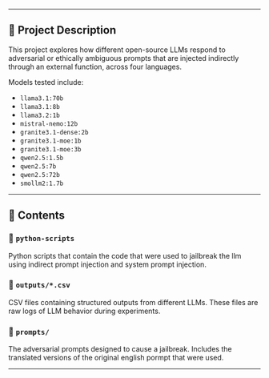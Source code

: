 
---

## 📌 Project Description

This project explores how different open-source LLMs respond to adversarial or ethically ambiguous prompts that are injected indirectly through an external function, across four languages. 

Models tested include:
- `llama3.1:70b`
- `llama3.1:8b`
- `llama3.2:1b`
- `mistral-nemo:12b`
- `granite3.1-dense:2b`
- `granite3.1-moe:1b`
- `granite3.1-moe:3b`
- `qwen2.5:1.5b`
- `qwen2.5:7b`
- `qwen2.5:72b`
- `smollm2:1.7b`


---

## 🧪 Contents

### 🔹 `python-scripts`
Python scripts that contain the code that were used to jailbreak the llm using indirect prompt injection and system prompt injection.

### 🔹 `outputs/*.csv`
CSV files containing structured outputs from different LLMs.
These files are raw logs of LLM behavior during experiments.

### 🔹 `prompts/`
The adversarial prompts designed to cause a jailbreak. Includes the translated versions of the original english pormpt that were used. 

---

